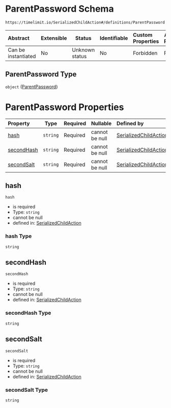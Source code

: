 # ParentPassword Schema

```txt
https://timelimit.io/SerializedChildAction#/definitions/ParentPassword
```




| Abstract            | Extensible | Status         | Identifiable | Custom Properties | Additional Properties | Access Restrictions | Defined In                                                                                      |
| :------------------ | ---------- | -------------- | ------------ | :---------------- | --------------------- | ------------------- | ----------------------------------------------------------------------------------------------- |
| Can be instantiated | No         | Unknown status | No           | Forbidden         | Forbidden             | none                | [SerializedChildAction.schema.json\*](SerializedChildAction.schema.json "open original schema") |

## ParentPassword Type

`object` ([ParentPassword](serializedchildaction-definitions-parentpassword.md))

# ParentPassword Properties

| Property                  | Type     | Required | Nullable       | Defined by                                                                                                                                                                                             |
| :------------------------ | -------- | -------- | -------------- | :----------------------------------------------------------------------------------------------------------------------------------------------------------------------------------------------------- |
| [hash](#hash)             | `string` | Required | cannot be null | [SerializedChildAction](serializedchildaction-definitions-parentpassword-properties-hash.md "https&#x3A;//timelimit.io/SerializedChildAction#/definitions/ParentPassword/properties/hash")             |
| [secondHash](#secondhash) | `string` | Required | cannot be null | [SerializedChildAction](serializedchildaction-definitions-parentpassword-properties-secondhash.md "https&#x3A;//timelimit.io/SerializedChildAction#/definitions/ParentPassword/properties/secondHash") |
| [secondSalt](#secondsalt) | `string` | Required | cannot be null | [SerializedChildAction](serializedchildaction-definitions-parentpassword-properties-secondsalt.md "https&#x3A;//timelimit.io/SerializedChildAction#/definitions/ParentPassword/properties/secondSalt") |

## hash




`hash`

-   is required
-   Type: `string`
-   cannot be null
-   defined in: [SerializedChildAction](serializedchildaction-definitions-parentpassword-properties-hash.md "https&#x3A;//timelimit.io/SerializedChildAction#/definitions/ParentPassword/properties/hash")

### hash Type

`string`

## secondHash




`secondHash`

-   is required
-   Type: `string`
-   cannot be null
-   defined in: [SerializedChildAction](serializedchildaction-definitions-parentpassword-properties-secondhash.md "https&#x3A;//timelimit.io/SerializedChildAction#/definitions/ParentPassword/properties/secondHash")

### secondHash Type

`string`

## secondSalt




`secondSalt`

-   is required
-   Type: `string`
-   cannot be null
-   defined in: [SerializedChildAction](serializedchildaction-definitions-parentpassword-properties-secondsalt.md "https&#x3A;//timelimit.io/SerializedChildAction#/definitions/ParentPassword/properties/secondSalt")

### secondSalt Type

`string`
